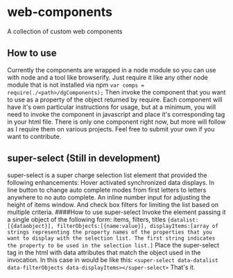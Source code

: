 # web-components
A collection of custom web components
## How to use
Currently the components are wrapped in a node module so you can use with node and a tool like browserify. Just require it like any other node module that is not installed via npm `var comps = require(./<path>/dgComponents);`
Then invoke the component that you want to use as a property of the object returned by require. Each component will have it's own particular instructions for usage, but at a minimum, you will need to invoke the component in javascript and place it's corresponding tag in your html file. 
There is only one component right now, but more will follow as I require them on various projects. Feel free to submit your own if you want to contribute.
## super-select (Still in development)
super-select is a super charge selection list element that provided the following enhancements:
Hover activated synchronized data displays. In line button to change auto complete modes from first letters to letters anywhere to no auto complete. An inline number input for adjusting the height of items window. And check box filters for limiting the list based on multiple criteria.
####How to use super-select
Invoke the element passing it a single object of the following form: items, filters, titles `{datalist:[{dataobject}], filterObjects:[{name:value}], displayItems:[array of strings representing the property names of the properties that you want to display with the selection list. The first string indicates the property to be used in the selection list.]`
Place the super-select tag in the html with data attributes that match the object used in the invocation. In this case in would be like this: `<super-select data-datalist data-filterObjects data-displayItems></super-select>` That's it. 


